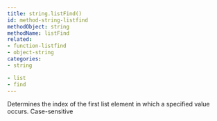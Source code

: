 ```yaml
---
title: string.listFind()
id: method-string-listfind
methodObject: string
methodName: listFind
related:
- function-listfind
- object-string
categories:
- string

- list
- find
---
```


Determines the index of the first list element in which a
specified value occurs. Case-sensitive